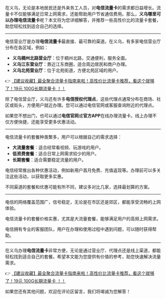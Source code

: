 
在义乌，无论是本地居民还是外来务工人员，对**电信流量卡**的需求都日益增长。流量卡不仅能够满足日常上网需求，还能帮助用户节省通信费用。那么，**义乌哪里可以办理电信流量卡**呢？本文将为您详细解答，并推荐一些高性价比的流量卡套餐，助您轻松找到适合自己的选择。

---


电信营业厅是办理**电信流量卡**最直接、最可靠的渠道。在义乌，有多家电信营业厅分布在各区域，例如：
- **义乌稠州北路营业厅**：位于稠州北路，交通便利，服务全面。
- **义乌江东营业厅**：靠近江东商圈，适合周边居民和商户办理。
- **义乌北苑营业厅**：位于北苑街道，方便北苑区域的用户。

👉 [【建议收藏】最全聚合流量卡指南来啦！高性价比流量卡推荐，看这个就够了！19元 100G长期流量卡 ！！](https://bit.ly/Liuliangka)

除了电信营业厅，义乌还有许多**电信授权代理点**，这些代理点通常分布在商场、社区或街头，方便用户就近办理。您可以通过电信官网或客服查询附近的代理点。

如果您不想出门，也可以通过**电信官网**或**官方APP**在线办理流量卡。线上办理不仅方便快捷，还能享受更多优惠活动。

---


电信流量卡的套餐种类繁多，用户可以根据自己的需求选择：
- **大流量套餐**：适合经常看视频、玩游戏的用户。
- **低资费套餐**：适合日常上网需求较少的用户。
- **长期套餐**：适合需要稳定流量的用户。

电信经常推出各种优惠活动，例如新用户首月免费、充值返现等。办理前可以多关注这些活动，以获取更多实惠。

不同渠道的套餐和优惠可能有所不同，建议多对比几家，选择最划算的方案。

---


电信的网络覆盖范围广，信号稳定，无论是在市区还是郊区，都能享受流畅的上网体验。

电信流量卡的套餐价格实惠，尤其是大流量套餐，能够满足用户的高频上网需求。

电信拥有专业的客服团队，用户在办理和使用过程中遇到问题，可以随时获得帮助。

---


在义乌办理**电信流量卡**非常方便，无论是通过营业厅、代理点还是线上渠道，都能轻松找到适合自己的套餐。希望本文能为您提供有价值的参考，助您快速解决流量需求。

👉 [【建议收藏】最全聚合流量卡指南来啦！高性价比流量卡推荐，看这个就够了！19元 100G长期流量卡 ！！](https://bit.ly/Liuliangka)

如果您还有其他问题，欢迎在评论区留言，我们将竭诚为您解答！
